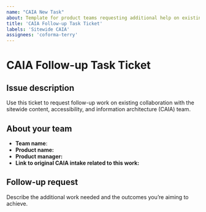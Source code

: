 ```yaml
---
name: "CAIA New Task"
about: Template for product teams requesting additional help on existing/ongoing CAIA project. Do not use this ticket unless directed by a CAIA team member.
title: 'CAIA Follow-up Task Ticket'
labels: 'Sitewide CAIA'
assignees: 'coforma-terry'
---
```


# CAIA Follow-up Task Ticket

## Issue description
Use this ticket to request follow-up work on existing collaboration with the sitewide content, accessibility, and information architecture (CAIA) team.

## About your team

- **Team name**: 
- **Product name:** 
- **Product manager:**  
- **Link to original CAIA intake related to this work:** 

## Follow-up request
Describe the additional work needed and the outcomes you’re aiming to achieve.
